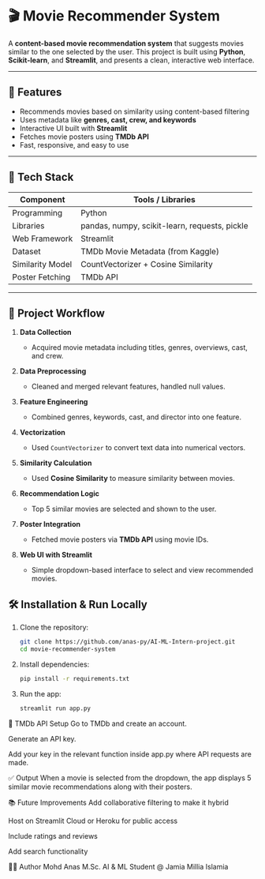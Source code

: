 # 🎬 Movie Recommender System

A **content-based movie recommendation system** that suggests movies similar to the one selected by the user. This project is built using **Python**, **Scikit-learn**, and **Streamlit**, and presents a clean, interactive web interface.

---

## 🚀 Features

- Recommends movies based on similarity using content-based filtering  
- Uses metadata like **genres, cast, crew, and keywords**  
- Interactive UI built with **Streamlit**  
- Fetches movie posters using **TMDb API**  
- Fast, responsive, and easy to use

---

## 📌 Tech Stack

| Component         | Tools / Libraries                           |
|------------------|---------------------------------------------|
| Programming      | Python                                       |
| Libraries        | pandas, numpy, scikit-learn, requests, pickle |
| Web Framework    | Streamlit                                    |
| Dataset          | TMDb Movie Metadata (from Kaggle)            |
| Similarity Model | CountVectorizer + Cosine Similarity          |
| Poster Fetching  | TMDb API                                     |

---

## 🧠 Project Workflow

1. **Data Collection**  
   - Acquired movie metadata including titles, genres, overviews, cast, and crew.

2. **Data Preprocessing**  
   - Cleaned and merged relevant features, handled null values.

3. **Feature Engineering**  
   - Combined genres, keywords, cast, and director into one feature.

4. **Vectorization**  
   - Used `CountVectorizer` to convert text data into numerical vectors.

5. **Similarity Calculation**  
   - Used **Cosine Similarity** to measure similarity between movies.

6. **Recommendation Logic**  
   - Top 5 similar movies are selected and shown to the user.

7. **Poster Integration**  
   - Fetched movie posters via **TMDb API** using movie IDs.

8. **Web UI with Streamlit**  
   - Simple dropdown-based interface to select and view recommended movies.

## 🛠️ Installation & Run Locally

1. Clone the repository:
   ```bash
   git clone https://github.com/anas-py/AI-ML-Intern-project.git
   cd movie-recommender-system
2. Install dependencies:
   ```bash
   pip install -r requirements.txt
4. Run the app:
   ```bash
   streamlit run app.py

🔑 TMDb API Setup
Go to TMDb and create an account.

Generate an API key.

Add your key in the relevant function inside app.py where API requests are made.

✅ Output
When a movie is selected from the dropdown, the app displays 5 similar movie recommendations along with their posters.

📚 Future Improvements
Add collaborative filtering to make it hybrid

Host on Streamlit Cloud or Heroku for public access

Include ratings and reviews

Add search functionality

🙋‍♂️ Author
Mohd Anas
M.Sc. AI & ML Student @ Jamia Millia Islamia
